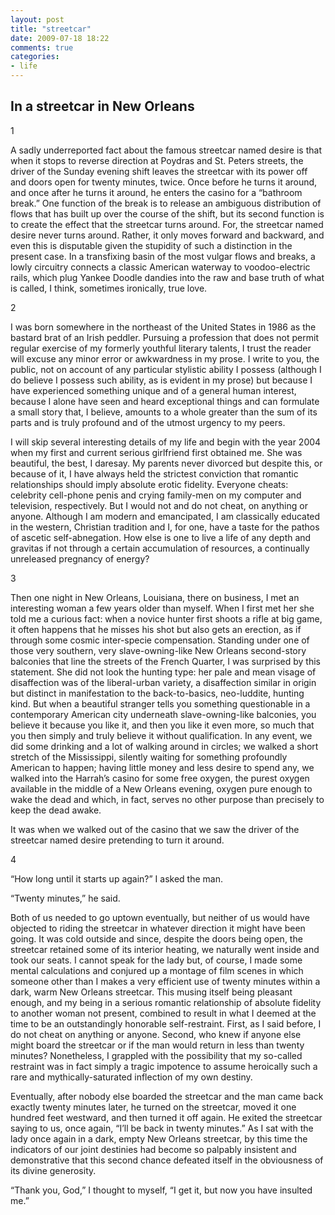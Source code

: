 ```yaml
---
layout: post
title: "streetcar"
date: 2009-07-18 18:22
comments: true
categories: 
- life
---
```


## In a streetcar in New Orleans

1   

A sadly underreported fact about the famous streetcar named desire is that when it stops to reverse direction at Poydras and St. Peters streets, the driver of the Sunday evening shift leaves the streetcar with its power off and doors open for twenty minutes, twice. Once before he turns it around, and once after he turns it around, he enters the casino for a “bathroom break.” One function of the break is to release an ambiguous distribution of flows that has built up over the course of the shift, but its second function is to create the effect that the streetcar turns around. For, the streetcar named desire never turns around. Rather, it only moves forward and backward, and even this is disputable given the stupidity of such a distinction in the present case. In a transfixing basin of the most vulgar flows and breaks, a lowly circuitry connects a classic American waterway to voodoo-electric rails, which plug Yankee Doodle dandies into the raw and base truth of what is called, I think, sometimes ironically, true love.

2   

I was born somewhere in the northeast of the United States in 1986 as the bastard brat of an Irish peddler. Pursuing a profession that does not permit regular exercise of my formerly youthful literary talents, I trust the reader will excuse any minor error or awkwardness in my prose. I write to you, the public, not on account of any particular stylistic ability I possess (although I do believe I possess such ability, as is evident in my prose) but because I have experienced something unique and of a general human interest, because I alone have seen and heard exceptional things and can formulate a small story that, I believe, amounts to a whole greater than the sum of its parts and is truly profound and of the utmost urgency to my peers.

I will skip several interesting details of my life and begin with the year 2004 when my first and current serious girlfriend first obtained me. She was beautiful, the best, I daresay. My parents never divorced but despite this, or because of it, I have always held the strictest conviction that romantic relationships should imply absolute erotic fidelity. Everyone cheats: celebrity cell-phone penis and crying family-men on my computer and television, respectively. But I would not and do not cheat, on anything or anyone. Although I am modern and emancipated, I am classically educated in the western, Christian tradition and I, for one, have a taste for the pathos of ascetic self-abnegation. How else is one to live a life of any depth and gravitas if not through a certain accumulation of resources, a continually unreleased pregnancy of energy?

3

Then one night in New Orleans, Louisiana, there on business, I met an interesting woman a few years older than myself. When I first met her she told me a curious fact: when a novice hunter first shoots a rifle at big game, it often happens that he misses his shot but also gets an erection, as if through some cosmic inter-specie compensation. Standing under one of those very southern, very slave-owning-like New Orleans second-story balconies that line the streets of the French Quarter, I was surprised by this statement. She did not look the hunting type: her pale and mean visage of disaffection was of the liberal-urban variety, a disaffection similar in origin but distinct in manifestation to the back-to-basics, neo-luddite, hunting kind. But when a beautiful stranger tells you something questionable in a contemporary American city underneath slave-owning-like balconies, you believe it because you like it, and then you like it even more, so much that you then simply and truly believe it without qualification. In any event, we did some drinking and a lot of walking around in circles; we walked a short stretch of the Mississippi, silently waiting for something profoundly American to happen; having little money and less desire to spend any, we walked into the Harrah’s casino for some free oxygen, the purest oxygen available in the middle of a New Orleans evening, oxygen pure enough to wake the dead and which, in fact, serves no other purpose than precisely to keep the dead awake.

It was when we walked out of the casino that we saw the driver of the streetcar named desire pretending to turn it around.

4   

“How long until it starts up again?” I asked the man.

“Twenty minutes,” he said.

Both of us needed to go uptown eventually, but neither of us would have objected to riding the streetcar in whatever direction it might have been going. It was cold outside and since, despite the doors being open, the streetcar retained some of its interior heating, we naturally went inside and took our seats. I cannot speak for the lady but, of course, I made some mental calculations and conjured up a montage of film scenes in which someone other than I makes a very efficient use of twenty minutes within a dark, warm New Orleans streetcar. This musing itself being pleasant enough, and my being in a serious romantic relationship of absolute fidelity to another woman not present, combined to result in what I deemed at the time to be an outstandingly honorable self-restraint. First, as I said before, I do not cheat on anything or anyone. Second, who knew if anyone else might board the streetcar or if the man would return in less than twenty minutes? Nonetheless, I grappled with the possibility that my so-called restraint was in fact simply a tragic impotence to assume heroically such a rare and mythically-saturated inflection of my own destiny.

Eventually, after nobody else boarded the streetcar and the man came back exactly twenty minutes later, he turned on the streetcar, moved it one hundred feet westward, and then turned it off again. He exited the streetcar saying to us, once again, “I’ll be back in twenty minutes.” As I sat with the lady once again in a dark, empty New Orleans streetcar, by this time the indicators of our joint destinies had become so palpably insistent and demonstrative that this second chance defeated itself in the obviousness of its divine generosity.

“Thank you, God,” I thought to myself, “I get it, but now you have insulted me.”



 




